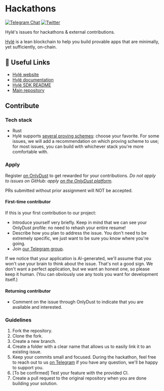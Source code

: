 # Hackathons

[![Telegram Chat][tg-badge]][tg-url]
[![Twitter][twitter-badge]][twitter-url]

Hylé's issues for hackathons &amp; external contributions.

[Hylé](https://hyle.eu) is a lean blockchain to help you build provable apps that are minimally, yet sufficiently, on-chain.

## 📎 Useful Links

- [Hylé website](https://hyle.eu)
- [Hylé documentation](https://docs.hyle.eu/)
- [Hylé SDK README](https://github.com/Hyle-org/hyle/tree/main/crates/contract-sdk)
- [Main repository](https://github.com/Hyle-org/hyle)

## Contribute

### Tech stack

- Rust
- Hylé supports [several proving schemes](https://docs.hyle.eu/concepts/proof-generation/#our-supported-proving-schemes): choose your favorite. For some issues, we will add a recommendation on which proving scheme to use; for most issues, you can build with whichever stack you're more comfortable with.

### Apply

Register [on OnlyDust](https://app.onlydust.com/) to get rewarded for your contributions. *Do not apply to issues on GitHub: apply [on the OnlyDust platform](https://app.onlydust.com/).*

PRs submitted without prior assignment will NOT be accepted.

#### First-time contributor

If this is your first contribution to our project:

- Introduce yourself very briefly. Keep in mind that we can see your OnlyDust profile: no need to rehash your entire resume!
- Describe how you plan to address the issue. You don't need to be extremely specific, we just want to be sure you know where you're going.
- Join [our Telegram group](https://t.me/hyle_org).

If we notice that your application is AI-generated, we'll assume that you won't use your brain to think about the issue. That's not a good sign. We don't want a perfect application, but we want an honest one, so please keep it human. (You can obviously use any tools you want for development itself.)

#### Returning contributor

- Comment on the issue through OnlyDust to indicate that you are available and interested.

### Guidelines

1. Fork the repository.
1. Clone the fork.
1. Create a new branch.
1. Create a folder with a clear name that allows us to easily link it to an existing issue.
1. Keep your commits small and focused. During the hackathon, feel free to reach out to us [on Telegram](https://t.me/hyle_org) if you have any question, we'll be happy to support you.
1. [To be confirmed] Test your feature with the provided CI.
1. Create a pull request to the original repository when you are done building your solution.

[twitter-badge]: https://img.shields.io/twitter/follow/hyle_org  
[twitter-url]: https://x.com/hyle_org  
[tg-badge]: https://img.shields.io/endpoint?url=https%3A%2F%2Ftg.sumanjay.workers.dev%2Fhyle_org%2F&logo=telegram&label=chat&color=neon
[tg-url]: https://t.me/hyle_org
